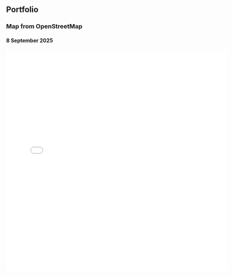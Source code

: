 ## Portfolio

### Map from OpenStreetMap
#### 8 September 2025
<embed type="text/html" src="img/start.html" width="600" height="600">

